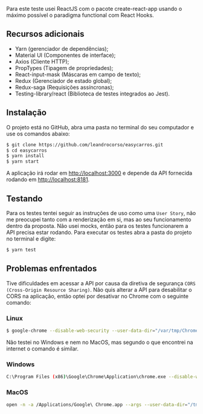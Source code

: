 Para este teste usei ReactJS com o pacote create-react-app usando o máximo possível o paradigma functional com React Hooks.

## Recursos adicionais

- Yarn (gerenciador de dependências);
- Material UI (Componentes de interface);
- Axios (Cliente HTTP);
- PropTypes (Tipagem de propriedades);
- React-input-mask (Máscaras em campo de texto);
- Redux (Gerenciador de estado global);
- Redux-saga (Requisições assíncronas);
- Testing-library/react (Biblioteca de testes integrados ao Jest).

## Instalação

O projeto está no GitHub, abra uma pasta no terminal do seu computador e use os comandos abaixo:

```sh
$ git clone https://github.com/leandrocorso/easycarros.git
$ cd easycarros
$ yarn install
$ yarn start
```

A aplicação irá rodar em [http://localhost:3000](http://localhost:3000) e depende da API fornecida rodando em [http://localhost:8181](http://localhost:8181).

## Testando

Para os testes tentei seguir as instruções de uso como uma `User Story`, não me preocupei tanto com a renderização em si, mas ao seu funcionamento dentro da proposta. Não usei mocks, então para os testes funcionarem a API precisa estar rodando. Para executar os testes abra a pasta do projeto no terminal e digite:

```sh
$ yarn test
```

## Problemas enfrentados

Tive dificuldades em acessar a API por causa da diretiva de segurança `CORS (Cross-Origin Resource Sharing)`. Não quis alterar a API para desabilitar o CORS na aplicação, então optei por desativar no Chrome com o seguinte comando:

### Linux

```sh
$ google-chrome --disable-web-security --user-data-dir="/var/tmp/Chrome"
```

Não testei no Windows e nem no MacOS, mas segundo o que encontrei na internet o comando é similar.

### Windows

```sh
C:\Program Files (x86)\Google\Chrome\Application\chrome.exe --disable-web-security --user-data-dir="c:/MinhaPasta"
```

### MacOS

```sh
open -n -a /Applications/Google\ Chrome.app --args --user-data-dir="/tmp/MiCarpeta" --disable-web-security
```

